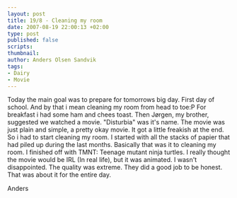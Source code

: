 ```yaml
---
layout: post
title: 19/8 - Cleaning my room
date: 2007-08-19 22:00:13 +02:00
type: post
published: false
scripts:
thumbnail:
author: Anders Olsen Sandvik
tags:
- Dairy
- Movie
---
```

<p>Today the main goal was to prepare for tomorrows big day. First day of school. And by that i mean cleaning my room from head to toe:P For breakfast i had some ham and chees toast. Then Jørgen, my brother, suggested we watched a movie. "Disturbia" was it's name. The movie was just plain and simple, a pretty okay movie. It got a little freakish at the end. So i had to start cleaning my room. I started with all the stacks of papier that had piled up during the last months. Basically that was it to cleaning my room. I finished off with TMNT: Teenage mutant ninja turtles. I really thought the movie would be IRL (In real life), but it was animated. I wasn't disappointed. The quality was extreme. They did a good job to be honest. That was about it for the entire day.</p>
<p>Anders</p>
